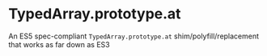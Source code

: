 # TypedArray.prototype.at
An ES5 spec-compliant `TypedArray.prototype.at` shim/polyfill/replacement that works as far down as ES3
